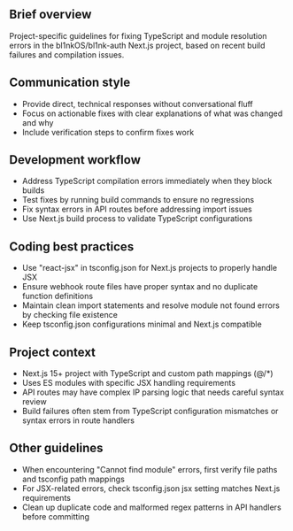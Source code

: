 ## Brief overview
Project-specific guidelines for fixing TypeScript and module resolution errors in the bl1nkOS/bl1nk-auth Next.js project, based on recent build failures and compilation issues.

## Communication style
- Provide direct, technical responses without conversational fluff
- Focus on actionable fixes with clear explanations of what was changed and why
- Include verification steps to confirm fixes work

## Development workflow
- Address TypeScript compilation errors immediately when they block builds
- Test fixes by running build commands to ensure no regressions
- Fix syntax errors in API routes before addressing import issues
- Use Next.js build process to validate TypeScript configurations

## Coding best practices
- Use "react-jsx" in tsconfig.json for Next.js projects to properly handle JSX
- Ensure webhook route files have proper syntax and no duplicate function definitions
- Maintain clean import statements and resolve module not found errors by checking file existence
- Keep tsconfig.json configurations minimal and Next.js compatible

## Project context
- Next.js 15+ project with TypeScript and custom path mappings (@/*)
- Uses ES modules with specific JSX handling requirements
- API routes may have complex IP parsing logic that needs careful syntax review
- Build failures often stem from TypeScript configuration mismatches or syntax errors in route handlers

## Other guidelines
- When encountering "Cannot find module" errors, first verify file paths and tsconfig path mappings
- For JSX-related errors, check tsconfig.json jsx setting matches Next.js requirements
- Clean up duplicate code and malformed regex patterns in API handlers before committing